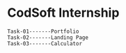 # CodSoft Internship
~~~~~~~~~~LEVEL-1~~~~~~~~~~~~~
Task-01-------Portfolio
Task-02-------Landing Page
Task-03-------Calculator

